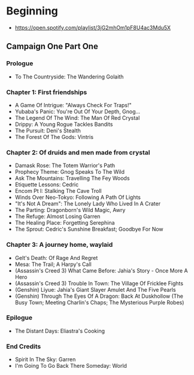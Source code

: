 # Beginning

* https://open.spotify.com/playlist/3jG2mhOm1pF8U4ac3Mdu5X

## Campaign One Part One
### Prologue

* To The Countryside: The Wandering Golaith

### Chapter 1: First friendships

* A Game Of Intrigue: "Always Check For Traps!"
* Yubaba's Panic: You're Out Of Your Depth, Gnog...
* The Legend Of The Wind: The Man Of Red Crystal
* Drippy: A Young Rogue Tackles Bandits
* The Pursuit: Deni's Stealth
* The Forest Of The Gods: Vintris

### Chapter 2: Of druids and men made from crystal

* Damask Rose: The Totem Warrior's Path
* Prophecy Theme: Gnog Speaks To The Wild
* Ask The Mountains: Travelling The Fey Woods
* Etiquette Lessons: Cedric
* Encom Pt I: Stalking The Cave Troll
* Winds Over Neo-Tokyo: Following A Path Of Lights
* "It's Not A Dream": The Lonely Lady Who Lived In A Crater
* The Parting: Dragonborn's Wild Magic, Awry
* The Refuge: Almost Losing Garren
* The Healing Place: Forgetting Serephina
* The Sprout: Cedric's Sunshine Breakfast; Goodbye For Now

### Chapter 3: A journey home, waylaid

* Gelt's Death: Of Rage And Regret
* Mesa: The Trail; A Harpy's Call
* (Assassin's Creed 3) What Came Before: Jahia's Story - Once More A Hero
* (Assassin's Creed 3) Trouble In Town: The Village Of Fricklee Fights
* (Genshin) Liyue: Jahia's Giant Slayer Amulet And The Five Pearls
* (Genshin) Through The Eyes Of A Dragon: Back At Duskhollow (The Busy Town; Meeting Charlin's Chaps; The Mysterious Purple Robes)

### Epilogue

* The Distant Days: Eliastra's Cooking

### End Credits

* Spirit In The Sky: Garren
* I'm Going To Go Back There Someday: World
